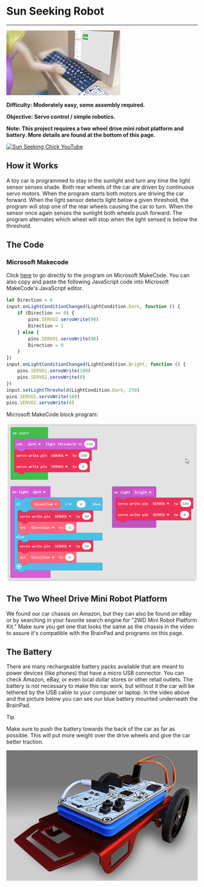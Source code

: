 # Sun Seeking Robot
---
![Sun Seeking Chick](assets/sun-seeker.gif)

**Difficulty: Moderately easy, some assembly required.**

**Objective: Servo control / simple robotics.**

**Note: This project requires a two wheel drive mini robot platform and battery. More details are found at the bottom of this page.**

[![Sun Seeking Chick YouTube](https://img.youtube.com/vi/UZvxMPspZzk/0.jpg)](https://www.youtube.com/watch?v=UZvxMPspZzk)

## How it Works
A toy car is programmed to stay in the sunlight and turn any time the light sensor senses shade. Both rear wheels of the car are driven by continuous servo motors. When the program starts both motors are driving the car forward. When the light sensor detects light below a given threshold, the program will stop one of the rear wheels causing the car to turn. When the sensor once again senses the sunlight both wheels push forward. The program alternates which wheel will stop when the light sensed is below the threshold.

## The Code

### Microsoft Makecode
Click [here](https://makecode.com/_PFX5r3bgLcPh) to go directly to the program on Microsoft MakeCode. You can also copy and paste the following JavaScript code into Microsoft MakeCode's JavaScript editor.

```javascript
let Direction = 0
input.onLightConditionChanged(LightCondition.Dark, function () {
    if (Direction == 0) {
        pins.SERVO2.servoWrite(90)
        Direction = 1
    } else {
        pins.SERVO1.servoWrite(90)
        Direction = 0
    }
})
input.onLightConditionChanged(LightCondition.Bright, function () {
    pins.SERVO1.servoWrite(180)
    pins.SERVO2.servoWrite(0)
})
input.setLightThreshold(LightCondition.Dark, 250)
pins.SERVO1.servoWrite(180)
pins.SERVO2.servoWrite(0)
```

Microsoft MakeCode block program:

![Sun seeker block program](assets/sun-seeker-blocks.png)

## The Two Wheel Drive Mini Robot Platform
We found our car chassis on Amazon, but they can also be found on eBay or by searching in your favorite search engine for "2WD Mini Robot Platform Kit." Make sure you get one that looks the same as the chassis in the video to assure it's compatible with the BrainPad and programs on this page.

## The Battery
There are many rechargeable battery packs available that are meant to power devices (like phones) that have a micro USB connector. You can check Amazon, eBay, or even local dollar stores or other retail outlets. The battery is not necessary to make this car work, but without it the car will be tethered by the USB cable to your computer or laptop. In the video above and the picture below you can see our blue battery mounted underneath the BrainPad.

> [!Tip]
> Make sure to push the battery towards the back of the car as far as possible. This will put more weight over the drive wheels and give the car better traction.

![Sun seeking car](assets/sun-seeker.jpg)